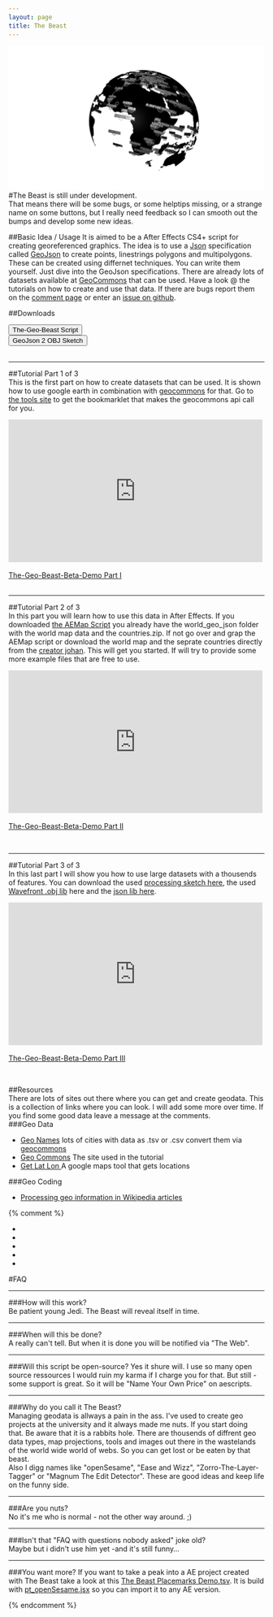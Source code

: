 ```yaml
---
layout: page
title: The Beast
---
```

![globe image](asset/the_beast_globe.png)
#The Beast is still under development.  
That means there will be some bugs, or some helptips missing, or a strange name on some buttons, but I really need feedback so I can smooth out the bumps and develop some new ideas.  

##Basic Idea / Usage
It is aimed to be a After Effects CS4+ script for creating georeferenced graphics. The idea is to use a [Json](http://www.json.org/) specification called [GeoJson](http://www.geojson.org/) to create points, linestrings polygons and multipolygons. These can be created using differnet techniques. You can write them yourself. Just dive into the GeoJson specifications. There are already lots of datasets available at [GeoCommons](http://geocommons.com) that can be used. Have a look @ the tutorials on how to create and use that data. If there are bugs report them on the [comment page](http://fabiantheblind.github.com/The-Geo-Beast/disqus.html) or enter an [issue on github](https://github.com/fabiantheblind/The-Geo-Beast/issues).  
  
##Downloads  


<input class="btn btn-large" type="button" id="bttn" onclick="window.open('https://github.com/downloads/fabiantheblind/The-Geo-Beast/The-Geo-Beast_BETA_v01.zip','_self')" value="The-Geo-Beast Script" /> 
<br>
<input class="btn btn-large" type="button" id="bttn" onclick="window.open('/The-Geo-Beast/GeoJsonToWavefrontOBJ.zip','_self')" value="GeoJson 2 OBJ Sketch" />

<br>  
<br>  
  
-----------------------  
  
##Tutorial Part 1 of 3   
This is the first part on how to create datasets that can be used. It is shown how to use google earth in combination with [geocommons](http://geocommons.com) for that. Go to [the tools site](http://fabiantheblind.github.com/The-Geo-Beast/tools.html) to get the bookmarklet that makes the geocommons api call for you.  
 

<div class="videocontainer">

<iframe src="http://player.vimeo.com/video/46971862" width="500" height="281" frameborder="0" webkitAllowFullScreen mozallowfullscreen allowFullScreen></iframe> <p><a href="http://vimeo.com/46971862">The-Geo-Beast-Beta-Demo Part I</a> <br>

<br>
</p>  
</div>    


  
-----------------------  
  
##Tutorial Part 2 of 3  
In this part you will learn how to use this data in After Effects. If you downloaded [the AEMap Script](http://aescripts.com/aemap/) you already have the world_geo_json folder with the world map data and the countries.zip. If not go over and grap the AEMap script or download the world map and the seprate countries directly from the [creator johan](https://github.com/johan/world.geo.json/zipball/master). This will get you started. If will try to provide some more example files that are free to use.  

<div class="videocontainer">
<iframe src="http://player.vimeo.com/video/47004870" width="500" height="281" frameborder="0" webkitAllowFullScreen mozallowfullscreen allowFullScreen></iframe> <p><a href="http://vimeo.com/47004870">The-Geo-Beast-Beta-Demo Part II</a> <br>

</p>	
<br>
</div>  



  
-----------------------  
  
##Tutorial Part 3 of 3  
In this last part I will show you how to use large datasets with a thousends of features. You can download the used [processing sketch here](/The-Geo-Beast/GeoJsonToWavefrontOBJ.zip), the used [Wavefront .obj lib](http://n-e-r-v-o-u-s.com/tools/obj.php) here and the [json lib here](https://github.com/agoransson/JSON-processing/downloads).  

<div class="videocontainer">
<iframe src="http://player.vimeo.com/video/47007404" width="500" height="281" frameborder="0" webkitAllowFullScreen mozallowfullscreen allowFullScreen></iframe> <p><a href="http://vimeo.com/47007404">The-Geo-Beast-Beta-Demo Part III</a></p>
<br>
</div>  



##Resources  
There are lots of sites out there where you can get and create geodata. This is a collection of links where you can look. I will add some more over time. If you find some good data leave a message at the comments.    
###Geo Data
- [Geo Names](http://www.geonames.org) lots of cities with data as .tsv or .csv convert them via [geocommons](http://geocommons.com)  
- [Geo Commons](http://geocommons.com) The site used in the tutorial  
- [Get Lat Lon ](http://www.getlatlon.com) A google maps tool that gets locations  

###Geo Coding  
- [Processing geo information in Wikipedia articles](http://tillnagel.com/2009/12/processing-geo-information-in-wikipedia-articles/)  


{% comment %}

- [](http://www.geonames.org)  
- [](http://www.geonames.org)  
- [](http://www.geonames.org)  
- [](http://www.geonames.org)  
- [](http://www.geonames.org)  

#FAQ  

-----------------

###How will this work?   
Be patient young Jedi. The Beast will reveal itself in time.  

-----------------

###When will this be done?   
A really can't tell. But when it is done you will be notified via "The Web".   

-----------------

###Will this script be open-source?
Yes it shure will. I use so many open source ressources I would ruin my karma if I charge you for that. But still - some support is great. So it will be "Name Your Own Price" on aescripts.    

-----------------

###Why do you call it The Beast?  
Managing geodata is allways a pain in the ass. I've used to create geo projects at the university and it always made me nuts. If you start doing that. Be aware that it is a rabbits hole. There are thousends of diffrent geo data types, map projections, tools and images out there in the wastelands of the world wide world of webs. So you can get lost or be eaten by that beast.  
Also  I digg names like "openSesame", "Ease and Wizz", "Zorro-The-Layer-Tagger" or "Magnum The Edit Detector". These are good ideas and keep life on the funny side.

-----------------

###Are you nuts?  
No it's me who is normal - not the other way around. ;)

-----------------

###Isn't that "FAQ with questions nobody asked" joke old?  
Maybe but i didn't use him yet -and it's still funny…

-----------------   

###You want more?
If you want to take a peak into a AE project created with The Beast take a look at this [The Beast Placemarks Demo.tsv](asset/the_beast_placemarks_demo.tsv.txt). It is build with [pt_openSesame.jsx](http://aescripts.com/pt_opensesame/) so you can import it to any AE version.  

{% endcomment %}

